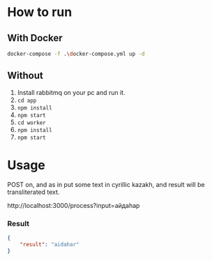 
# How to run

## With Docker

```bash
docker-compose -f .\docker-compose.yml up -d
```
## Without

1. Install rabbitmq on your pc and run it.
2. `cd app`
3. `npm install`
4. `npm start`
5. `cd worker`
6. `npm install`
7. `npm start`

# Usage

POST on, and as in put some text in cyrillic kazakh, and result will be transliterated text.

http://localhost:3000/process?input=айдаһар


### Result

```json
{
	"result": "aidahar"
}
```